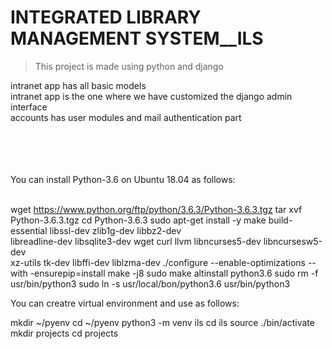 # INTEGRATED LIBRARY MANAGEMENT SYSTEM__ILS

> This project is made using python and django

intranet app has all basic models<br>
intranet app is the one where we have customized the django admin interface<br>
accounts has user modules and mail authentication part<br>





<br>
<br>
<br>
<br>
You can install Python-3.6 on Ubuntu 18.04 as follows:<br><br>

wget https://www.python.org/ftp/python/3.6.3/Python-3.6.3.tgz
tar xvf Python-3.6.3.tgz
cd Python-3.6.3
sudo apt-get install -y make build-essential libssl-dev zlib1g-dev libbz2-dev \
libreadline-dev libsqlite3-dev wget curl llvm libncurses5-dev libncursesw5-dev \
xz-utils tk-dev libffi-dev liblzma-dev
./configure --enable-optimizations --with -ensurepip=install
make -j8
sudo make altinstall
python3.6
sudo rm -f usr/bin/python3
sudo ln -s usr/local/bon/python3.6 usr/bin/python3

You can creatre virtual environment and use as follows:

mkdir ~/pyenv
cd ~/pyenv
python3 -m venv ils
cd ils
source ./bin/activate
mkdir projects
cd projects
